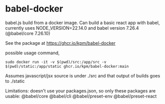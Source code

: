 # babel-docker
babel.js build from a docker image.  Can build a basic react app with babel, currently uses NODE_VERSION=22.14.0 and babel version 7.26.4 (@babel/core 7.26.10)

See the package at https://ghcr.io/kpm/babel-docker

possible usage command, 

    sudo docker run -it -v $(pwd)/src:/app/src -v $(pwd)/static:/app/static ghcr.io/kpm/babel-docker:main

Assumes javascript/jsx source is under ./src and that output of builds goes to ./static

Limitations:  doesn't use your packages.json, so only these packages are usable:
@babel/core @babel/cli @babel/preset-env @babel/preset-react
